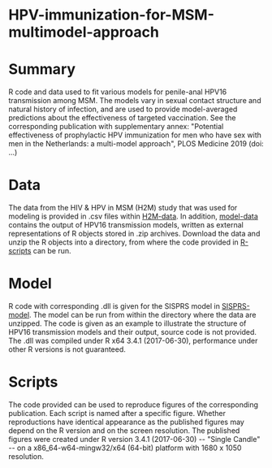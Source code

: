 # HPV-immunization-for-MSM-multimodel-approach

# Summary
R code and data used to fit various models for penile-anal HPV16 transmission among MSM. The models vary in sexual contact structure and natural history of infection, and are used to provide model-averaged predictions about the effectiveness of targeted vaccination. See the corresponding publication with supplementary annex: "Potential effectiveness of prophylactic HPV immunization for men who have sex with men in the Netherlands: a multi-model approach", PLOS Medicine 2019 (doi: ...)

# Data
The data from the HIV & HPV in MSM (H2M) study that was used for modeling is provided in .csv files within [H2M-data](H2M-data). In addition, [model-data](model-data) contains the output of HPV16 transmission models, written as external representations of R objects stored in .zip archives. Download the data and unzip the R objects into a directory, from where the code provided in [R-scripts](R-scripts) can be run.

# Model
R code with corresponding .dll is given for the SISPRS model in [SISPRS-model](SISPRS-model). The model can be run from within the directory where the data are unzipped. The code is given as an example to illustrate the structure of HPV16 transmission models and their output, source code is not provided. The .dll was compiled under R x64 3.4.1 (2017-06-30), performance under other R versions is not guaranteed.

# Scripts
The code provided can be used to reproduce figures of the corresponding publication. Each script is named after a specific figure. Whether reproductions have identical appearance as the published figures may depend on the R version and on the screen resolution. The published figures were created under R version 3.4.1 (2017-06-30) -- "Single Candle" -- on a x86_64-w64-mingw32/x64 (64-bit) platform with 1680 x 1050 resolution.
